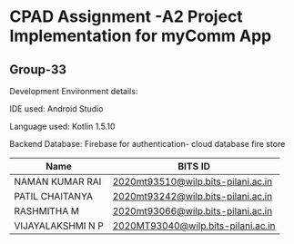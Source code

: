 # CPAD Assignment -A2 Project Implementation for myComm App 

## Group-33

Development Environment details:

IDE used: Android Studio

Language used: Kotlin 1.5.10

Backend Database: Firebase for authentication- cloud database fire store




| Name  | BITS ID |
| ------ | ------ |
| NAMAN KUMAR RAI | 2020mt93510@wilp.bits-pilani.ac.in |
| PATIL CHAITANYA | 2020mt93242@wilp.bits-pilani.ac.in |
| RASHMITHA M |2020mt93066@wilp.bits-pilani.ac.in  |
| VIJAYALAKSHMI N P  | 2020MT93040@wilp.bits-pilani.ac.in |
